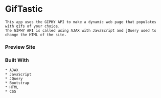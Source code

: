 # GifTastic

```
This app uses the GIPHY API to make a dynamic web page that populates with gifs of your choice. 
The GIPHY API is called using AJAX with JavaScript and jQuery used to change the HTML of the site.
 ```
### Preview Site

### Built With

```
* AJAX
* JavaScript
* JQuery
* Bootstrap
* HTML
* CSS

```

